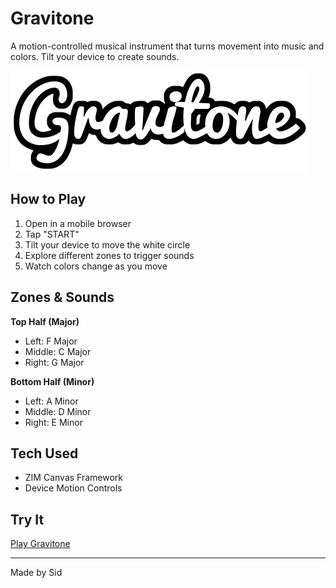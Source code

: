 # Gravitone 

A motion-controlled musical instrument that turns movement into music and colors. Tilt your device to create sounds.

![Gravitone Interface](assets/Gravitone%20(3).png)

## How to Play

1. Open in a mobile browser
2. Tap "START"
3. Tilt your device to move the white circle
4. Explore different zones to trigger sounds
5. Watch colors change as you move

## Zones & Sounds

**Top Half (Major)**
- Left: F Major 
- Middle: C Major
- Right: G Major

**Bottom Half (Minor)**
- Left: A Minor
- Middle: D Minor
- Right: E Minor

## Tech Used
- ZIM Canvas Framework
- Device Motion Controls

## Try It

[Play Gravitone](https://gravitone.onrender.com)

---
Made by Sid